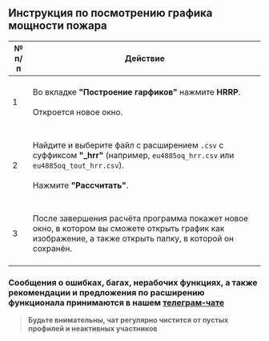 ## Инструкция по посмотрению графика мощности пожара
|	№ п/п	|	Действие	|
|---------|---------|
|	1	|	<br>Во вкладке **"Построение гарфиков"** нажмите **HRRP**.<br><br>Откроется новое окно.<br><br>	|
|	2	|	<br>Найдите и выберите файл с расширением `.csv` с суффиксом **"_hrr"** (например, `eu4885oq_hrr.csv` или `eu4885oq_tout_hrr.csv`).<br><br>Нажмите **"Рассчитать"**.<br><br>	|
|	3	|	<br>После завершения расчёта программа покажет новое окно, в котором вы сможете открыть график как изображение, а также открыть папку, в которой он сохранён.<br><br>	|

### Сообщения о ошибках, багах, нерабочих функциях, а также рекомендации и предложения по расширению функционала принимаются в нашем [**телеграм-чате**](https://t.me/+LdZFKLaDjIA1YWVi)
>**Будьте внимательны, чат регулярно чистится от пустых профилей и неактивных участников**